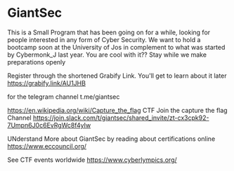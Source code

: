 # GiantSec
This is a Small Program that has been going on for a while, looking for people interested in any form of Cyber Security.  We want to hold a bootcamp  soon at the University of Jos in complement to what was started by Cybermonk_J last year. You are cool with it?? Stay while we make preparations openly

Register through the shortened Grabify Link. You'll get to learn about it later
https://grabify.link/AU1JHB      

for the telegram channel  t.me/giantsec



https://en.wikipedia.org/wiki/Capture_the_flag CTF Join the capture the flag Channel https://join.slack.com/t/giantsec/shared_invite/zt-cx3cpk92-7Umpn6J0c6EvRgWc8f4yIw


UNderstand More about GiantSec by reading about certifications online  
https://www.eccouncil.org/

See CTF events worldwide
https://www.cyberlympics.org/
